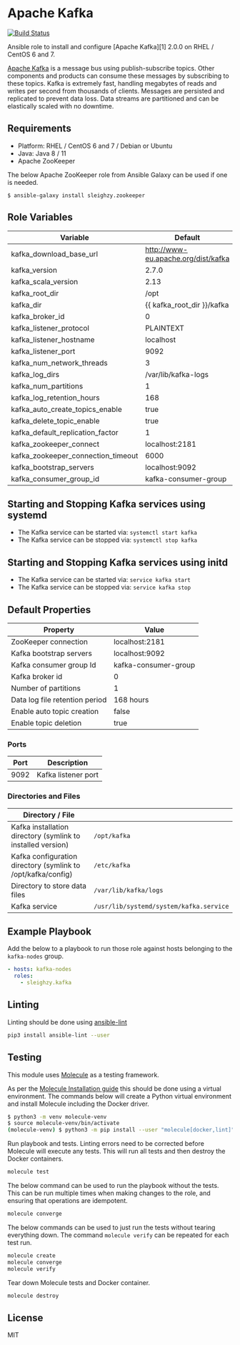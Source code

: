 # Apache Kafka

[![Build Status](https://travis-ci.org/sleighzy/ansible-kafka.svg?branch=master)](https://travis-ci.org/sleighzy/ansible-kafka)

Ansible role to install and configure [Apache Kafka][1] 2.0.0 on RHEL / CentOS 6
and 7.

[Apache Kafka](http://kafka.apache.org/) is a message bus using
publish-subscribe topics. Other components and products can consume these
messages by subscribing to these topics. Kafka is extremely fast, handling
megabytes of reads and writes per second from thousands of clients. Messages are
persisted and replicated to prevent data loss. Data streams are partitioned and
can be elastically scaled with no downtime.

## Requirements

- Platform: RHEL / CentOS 6 and 7 / Debian or Ubuntu
- Java: Java 8 / 11
- Apache ZooKeeper

The below Apache ZooKeeper role from Ansible Galaxy can be used if one is
needed.

`$ ansible-galaxy install sleighzy.zookeeper`

## Role Variables

| Variable                           | Default                              |
| ---------------------------------- | ------------------------------------ |
| kafka_download_base_url            | http://www-eu.apache.org/dist/kafka  |
| kafka_version                      | 2.7.0                                |
| kafka_scala_version                | 2.13                                 |
| kafka_root_dir                     | /opt                                 |
| kafka_dir                          | {{ kafka_root_dir }}/kafka           |
| kafka_broker_id                    | 0                                    |
| kafka_listener_protocol            | PLAINTEXT                            |
| kafka_listener_hostname            | localhost                            |
| kafka_listener_port                | 9092                                 |
| kafka_num_network_threads          | 3                                    |
| kafka_log_dirs                     | /var/lib/kafka-logs                  |
| kafka_num_partitions               | 1                                    |
| kafka_log_retention_hours          | 168                                  |
| kafka_auto_create_topics_enable    | true                                 |
| kafka_delete_topic_enable          | true                                 |
| kafka_default_replication_factor   | 1                                    |
| kafka_zookeeper_connect            | localhost:2181                       |
| kafka_zookeeper_connection_timeout | 6000                                 |
| kafka_bootstrap_servers            | localhost:9092                       |
| kafka_consumer_group_id            | kafka-consumer-group                 |

## Starting and Stopping Kafka services using systemd

- The Kafka service can be started via: `systemctl start kafka`
- The Kafka service can be stopped via: `systemctl stop kafka`

## Starting and Stopping Kafka services using initd

- The Kafka service can be started via: `service kafka start`
- The Kafka service can be stopped via: `service kafka stop`

## Default Properties

| Property                       | Value                |
| ------------------------------ | -------------------- |
| ZooKeeper connection           | localhost:2181       |
| Kafka bootstrap servers        | localhost:9092       |
| Kafka consumer group Id        | kafka-consumer-group |
| Kafka broker id                | 0                    |
| Number of partitions           | 1                    |
| Data log file retention period | 168 hours            |
| Enable auto topic creation     | false                |
| Enable topic deletion          | true                 |

### Ports

| Port | Description         |
| ---- | ------------------- |
| 9092 | Kafka listener port |

### Directories and Files

<!-- markdownlint-disable MD013 -->

| Directory / File                                             |                                         |
| ------------------------------------------------------------ | --------------------------------------- |
| Kafka installation directory (symlink to installed version)  | `/opt/kafka`                            |
| Kafka configuration directory (symlink to /opt/kafka/config) | `/etc/kafka`                            |
| Directory to store data files                                | `/var/lib/kafka/logs`                   |
| Kafka service                                                | `/usr/lib/systemd/system/kafka.service` |

<!-- markdownlint-enable MD013 -->

## Example Playbook

Add the below to a playbook to run those role against hosts belonging to the
`kafka-nodes` group.

```yaml
- hosts: kafka-nodes
  roles:
    - sleighzy.kafka
```

## Linting

Linting should be done using
[ansible-lint](https://docs.ansible.com/ansible-lint/)

```sh
pip3 install ansible-lint --user
```

## Testing

This module uses [Molecule](https://molecule.readthedocs.io/en/stable/) as a
testing framework.

As per the
[Molecule Installation guide](https://molecule.readthedocs.io/en/stable/installation.html)
this should be done using a virtual environment. The commands below will create
a Python virtual environment and install Molecule including the Docker driver.

```sh
$ python3 -m venv molecule-venv
$ source molecule-venv/bin/activate
(molecule-venv) $ python3 -m pip install --user "molecule[docker,lint]"
```

Run playbook and tests. Linting errors need to be corrected before Molecule will
execute any tests. This will run all tests and then destroy the Docker
containers.

```sh
molecule test
```

The below command can be used to run the playbook without the tests. This can be
run multiple times when making changes to the role, and ensuring that operations
are idempotent.

```sh
molecule converge
```

The below commands can be used to just run the tests without tearing everything
down. The command `molecule verify` can be repeated for each test run.

```sh
molecule create
molecule converge
molecule verify
```

Tear down Molecule tests and Docker container.

```sh
molecule destroy
```

## License

MIT
